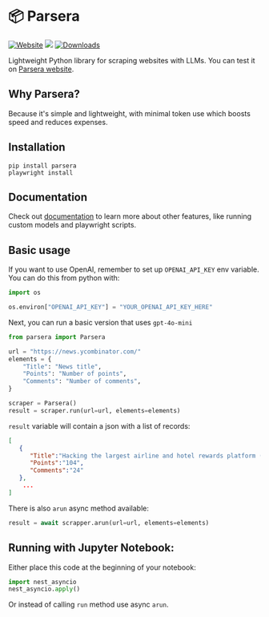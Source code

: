 # 📦 Parsera

[![Website](https://img.shields.io/badge/Site-parsera.org-blue?style=for-the-badge)](https://parsera.org)
[![](https://dcbadge.limes.pink/api/server/https://discord.gg/gYXwgQaT7p?compact=true)](https://discord.gg/gYXwgQaT7p)
[![Downloads](https://img.shields.io/pepy/dt/parsera?style=for-the-badge)](https://pepy.tech/project/parsera)

Lightweight Python library for scraping websites with LLMs. 
You can test it on [Parsera website](https://parsera.org).

## Why Parsera?
Because it's simple and lightweight, with minimal token use which boosts speed and reduces expenses.

## Installation

```shell
pip install parsera
playwright install
```

## Documentation

Check out [documentation](https://docs.parsera.org) to learn more about other features, like running custom models and playwright scripts.

## Basic usage

If you want to use OpenAI, remember to set up `OPENAI_API_KEY` env variable.
You can do this from python with:
```python
import os

os.environ["OPENAI_API_KEY"] = "YOUR_OPENAI_API_KEY_HERE"
```

Next, you can run a basic version that uses `gpt-4o-mini`
```python
from parsera import Parsera

url = "https://news.ycombinator.com/"
elements = {
    "Title": "News title",
    "Points": "Number of points",
    "Comments": "Number of comments",
}

scraper = Parsera()
result = scraper.run(url=url, elements=elements)
```

`result` variable will contain a json with a list of records:
```json
[
   {
      "Title":"Hacking the largest airline and hotel rewards platform (2023)",
      "Points":"104",
      "Comments":"24"
   },
    ...
]
```

There is also `arun` async method available:
```python
result = await scrapper.arun(url=url, elements=elements)
```

## Running with Jupyter Notebook:
Either place this code at the beginning of your notebook:
```python
import nest_asyncio
nest_asyncio.apply()
```

Or instead of calling `run` method use async `arun`.
